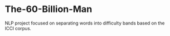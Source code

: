 # The-60-Billion-Man
NLP project focused on separating words into difficulty bands based on the ICCI corpus.
